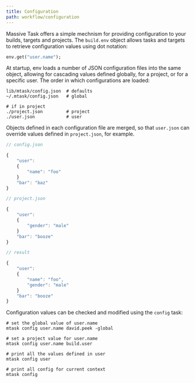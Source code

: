 ```yaml
---
title: Configuration
path: workflow/configuration
---
```


Massive Task offers a simple mechnism for providing configuration to your builds, targets and 
projects. The `build.env` object allows tasks and targets to retrieve configuration values using 
dot notation:

```haxe
env.get("user.name");
```

At startup, env loads a number of JSON configuration files into the same object, allowing for 
cascading values defined globally, for a project, or for a specific user. The order in which 
configurations are loaded:

```
lib/mtask/config.json  # defaults
~/.mtask/config.json   # global

# if in project
./project.json         # project
./user.json            # user
```

Objects defined in each configuration file are merged, so that `user.json` can override values 
defined in `project.json`, for example.

```javascript
// config.json

{
	"user":
	{
		"name": "foo"
	}
	"bar": "baz"
}

// project.json

{
	"user":
	{
		"gender": "male"
	}
	"bar": "booze"
}

// result

{
	"user":
	{
		"name": "foo",
		"gender": "male"
	}
	"bar": "booze"
}
```

Configuration values can be checked and modified using the `config` task:

```shell
# set the global value of user.name
mtask config user.name david.peek -global

# set a project value for user.name
mtask config user.name build.user

# print all the values defined in user
mtask config user

# print all config for current context
mtask config
```

